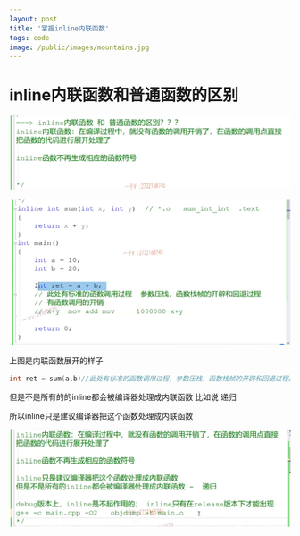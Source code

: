 ```yaml
---
layout: post
title: '掌握inline内联函数'
tags: code
image: /public/images/mountains.jpg
---
```


# inline内联函数和普通函数的区别

![image-20230926204903249](../public/images/C++/2023-11-24_10/image-20230926204903249.png)

![image-20230926205240666](../public/images/C++/2023-11-24_10/image-20230926205240666.png)

上图是内联函数展开的样子

```c++
int ret = sum(a,b)//此处有标准的函数调用过程，参数压栈，函数栈帧的开辟和回退过程。有函数调用的开销
```

但是不是所有的的inline都会被编译器处理成内联函数   比如说 递归

所以inline只是建议编译器把这个函数处理成内联函数

![image-20230926205903332](../public/images/C++/2023-11-24_10/image-20230926205903332.png)